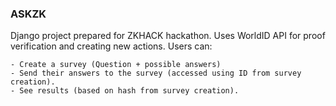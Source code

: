 ### ASKZK
  Django project prepared for ZKHACK hackathon. Uses WorldID API for proof verification and creating new actions.
  Users can:
  
    - Create a survey (Question + possible answers)    
    - Send their answers to the survey (accessed using ID from survey creation).
    - See results (based on hash from survey creation).

